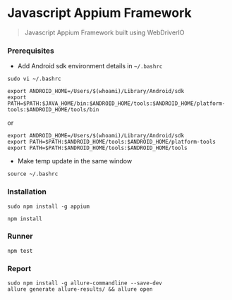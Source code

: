 # Javascript Appium Framework
> Javascript Appium Framework built using WebDriverIO

### Prerequisites
- Add Android sdk environment details in `~/.bashrc`

```
sudo vi ~/.bashrc
```
```
export ANDROID_HOME=/Users/$(whoami)/Library/Android/sdk
export PATH=$PATH:$JAVA_HOME/bin:$ANDROID_HOME/tools:$ANDROID_HOME/platform-tools:$ANDROID_HOME/tools/bin
```
or
```
export ANDROID_HOME=/Users/$(whoami)/Library/Android/sdk
export PATH=$PATH:$ANDROID_HOME/tools:$ANDROID_HOME/platform-tools
export PATH=$PATH:$ANDROID_HOME/tools:$ANDROID_HOME/tools
```
- Make temp update in the same window
```
source ~/.bashrc
```

### Installation
```
sudo npm install -g appium

npm install
```

### Runner
```
npm test
```

### Report
```
sudo npm install -g allure-commandline --save-dev
allure generate allure-results/ && allure open
```